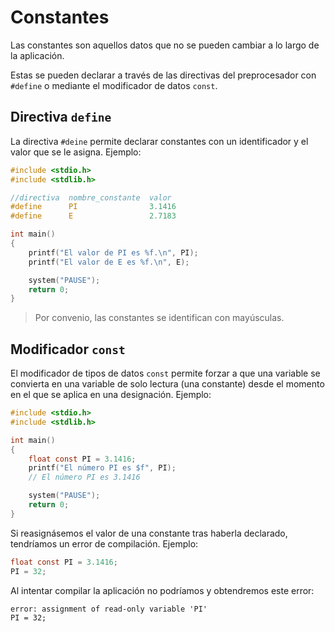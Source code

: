 # Constantes

Las constantes son aquellos datos que no se pueden cambiar a lo largo de la aplicación.

Estas se pueden declarar a través de las directivas del preprocesador con `#define` o mediante el modificador de datos `const`.

## Directiva `define`

La directiva `#deine` permite declarar constantes con un identificador y el valor que se le asigna. Ejemplo:

```c
#include <stdio.h>
#include <stdlib.h>

//directiva  nombre_constante  valor
#define      PI                3.1416
#define      E                 2.7183

int main()
{
    printf("El valor de PI es %f.\n", PI);
    printf("El valor de E es %f.\n", E);

    system("PAUSE");
    return 0;
}
```

> Por convenio, las constantes se identifican con mayúsculas.

## Modificador `const`

El modificador de tipos de datos `const` permite forzar a que una variable se convierta en una variable de solo lectura (una constante) desde el momento en el que se aplica en una designación. Ejemplo:

````c
#include <stdio.h>
#include <stdlib.h>

int main() 
{
    float const PI = 3.1416;
    printf("El número PI es $f", PI);
    // El número PI es 3.1416

    system("PAUSE");
    return 0;
}
````

Si reasignásemos el valor de una constante tras haberla declarado, tendríamos un error de compilación. Ejemplo:

````c
float const PI = 3.1416;
PI = 32;
````

Al intentar compilar la aplicación no podríamos y obtendremos este error:

````text
error: assignment of read-only variable 'PI'
PI = 32;
````
